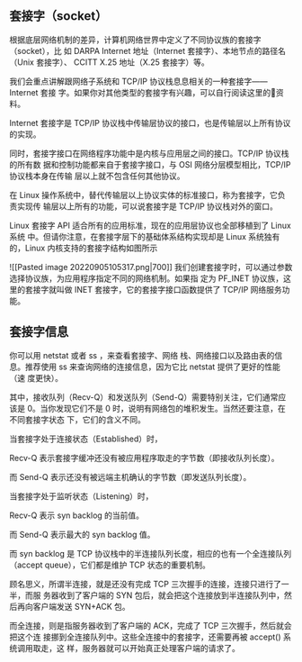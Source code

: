 
## 套接字（socket）
根据底层网络机制的差异，计算机网络世界中定义了不同协议族的套接字（socket），比 如 DARPA Internet 地址（Internet 套接字）、本地节点的路径名（Unix 套接字）、 CCITT X.25 地址（X.25 套接字）等。 

我们会重点讲解跟网络子系统和 TCP/IP 协议栈息息相关的一种套接字——Internet 套接 字。如果你对其他类型的套接字有兴趣，可以自行阅读这里的资料。 

Internet 套接字是 TCP/IP 协议栈中传输层协议的接口，也是传输层以上所有协议的实现。 

同时，套接字接口在网络程序功能中是内核与应用层之间的接口。TCP/IP 协议栈的所有数 据和控制功能都来自于套接字接口，与 OSI 网络分层模型相比，TCP/IP 协议栈本身在传输 层以上就不包含任何其他协议。 

在 Linux 操作系统中，替代传输层以上协议实体的标准接口，称为套接字，它负责实现传 输层以上所有的功能，可以说套接字是 TCP/IP 协议栈对外的窗口。 

Linux 套接字 API 适合所有的应用标准，现在的应用层协议也全部移植到了 Linux 系统 中。但请你注意，在套接字层下的基础体系结构实现却是 Linux 系统独有的，Linux 内核支持的套接字结构如图所示

![[Pasted image 20220905105317.png|700]]
我们创建套接字时，可以通过参数选择协议族，为应用程序指定不同的网络机制。如果指 定为 PF_INET 协议族，这里的套接字就叫做 INET 套接字，它的套接字接口函数提供了 TCP/IP 网络服务功能。

## 套接字信息
你可以用 netstat 或者 ss ，来查看套接字、网络 栈、网络接口以及路由表的信息。推荐使用 ss 来查询网络的连接信息，因为它比 netstat 提供了更好的性能（速 度更快）。

其中，接收队列（Recv-Q）和发送队列（Send-Q）需要特别关注，它们通常应该是 0。当你发现它们不是 0 时，说明有网络包的堆积发生。当然还要注意，在不同套接字状态 下，它们的含义不同。

当套接字处于连接状态（Established）时，

Recv-Q 表示套接字缓冲还没有被应用程序取走的字节数（即接收队列长度）。

而 Send-Q 表示还没有被远端主机确认的字节数（即发送队列长度）。

当套接字处于监听状态（Listening）时，

Recv-Q 表示 syn backlog 的当前值。

而 Send-Q 表示最大的 syn backlog 值。

而 syn backlog 是 TCP 协议栈中的半连接队列长度，相应的也有一个全连接队列（accept queue），它们都是维护 TCP 状态的重要机制。

顾名思义，所谓半连接，就是还没有完成 TCP 三次握手的连接，连接只进行了一半，而服 务器收到了客户端的 SYN 包后，就会把这个连接放到半连接队列中，然后再向客户端发送 SYN+ACK 包。

而全连接，则是指服务器收到了客户端的 ACK，完成了 TCP 三次握手，然后就会把这个连 接挪到全连接队列中。这些全连接中的套接字，还需要再被 accept() 系统调用取走，这 样，服务器就可以开始真正处理客户端的请求了。